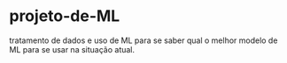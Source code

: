 # projeto-de-ML
tratamento de dados e uso de ML para se saber qual o melhor modelo de ML para se usar na situação atual.
